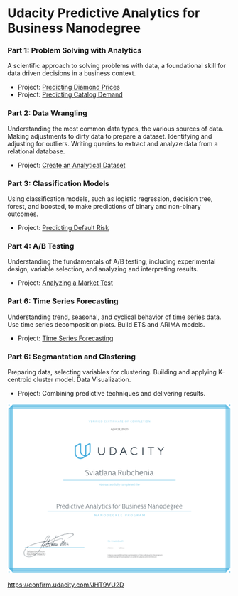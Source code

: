 # Udacity Predictive Analytics for Business Nanodegree

### Part 1: Problem Solving with Analytics
A scientific approach to solving problems with data, a foundational skill for data driven decisions in a business context. 
- Project: [Predicting Diamond Prices](https://github.com/lllana/Udacity_Problem_Solving_with_Analytics)
- Project: [Predicting Catalog Demand](https://github.com/lllana/Udacity_Project2_Problem_Solving_with_Analytics)

### Part 2: Data Wrangling
Understanding the most common data types, the various sources of data. Making adjustments to dirty data to prepare a dataset. Identifying and adjusting for outliers. Writing queries to extract and analyze data from a relational database.
- Project: [Create an Analytical Dataset](https://github.com/lllana/Udacity_Project2_Data-Wrangling)

### Part 3: Classification Models
Using classification models, such as logistic regression, decision tree, forest, and boosted, to make predictions of binary and non-binary outcomes.
- Project: [Predicting Default Risk](https://github.com/lllana/Udacity_Project_Classification_Models)

### Part 4: A/B Testing 
Understanding the fundamentals of A/B testing, including experimental design, variable selection, and analyzing and interpreting results.
- Project: [Analyzing a Market Test](https://github.com/lllana/Udacity_Analyzing_a_Market_Test)

### Part 6: Time Series Forecasting
Understanding trend, seasonal, and cyclical behavior of time series data. Use time series decomposition plots. Build ETS and ARIMA models.
- Project: [Time Series Forecasting](https://github.com/lllana/Udacity_Time_Series_Forecasting)

### Part 6: Segmantation and Clastering
Preparing data, selecting variables for clustering. Building and applying K-centroid cluster model. Data Visualization.  
- Project: Combining predictive techniques and delivering results.



![](certificate.png)

https://confirm.udacity.com/JHT9VU2D

